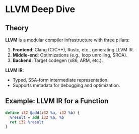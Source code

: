 # LLVM Deep Dive

## Theory
**LLVM** is a modular compiler infrastructure with three pillars:
1. **Frontend**: Clang (C/C++), Rustc, etc., generating LLVM IR.
2. **Middle-end**: Optimizations (e.g., loop unrolling, SROA).
3. **Backend**: Target codegen (x86, ARM, etc.).

**LLVM IR**:
- Typed, SSA-form intermediate representation.
- Supports metadata for debugging and optimization.

## Example: LLVM IR for a Function
```llvm
define i32 @add(i32 %a, i32 %b) {
  %result = add i32 %a, %b
  ret i32 %result
}
```
